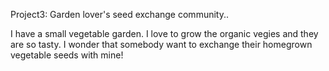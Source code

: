 Project3: Garden lover's seed exchange community..

I have a small vegetable garden.
I love to grow the organic vegies and they are so tasty.
I wonder that somebody want to exchange their homegrown vegetable seeds with mine!



